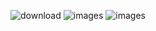 ![download](https://github.com/user-attachments/assets/2a9e5292-8584-492c-8aa8-5a6c6beeba3e)
![images](https://github.com/user-attachments/assets/40515177-f749-4ced-a209-85e4b4c6438f)
![images](https://github.com/user-attachments/assets/d0606ce6-ab43-4c7c-9650-3eaa740b1c41)
